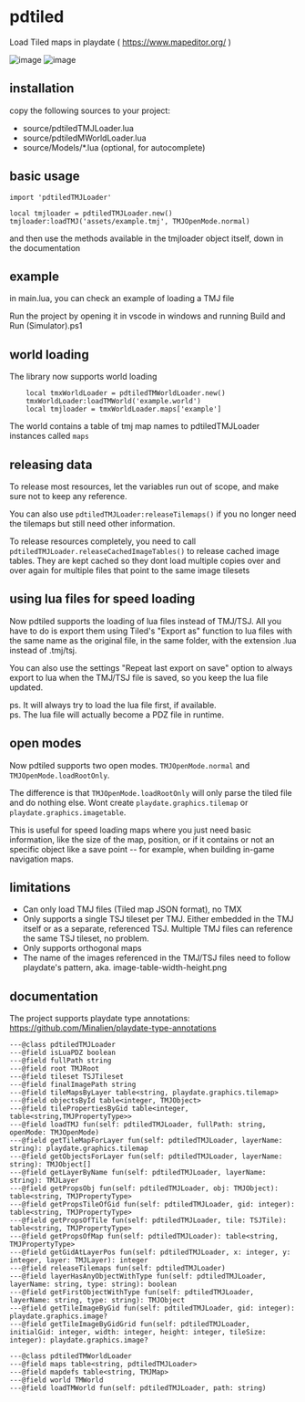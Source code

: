 # pdtiled
Load Tiled maps in playdate ( https://www.mapeditor.org/ )

![image](https://github.com/dganzella/chickenTiledLoader/assets/30127664/4c71ca16-abd9-410b-9f04-4c87b9eed6e1)
![image](https://github.com/user-attachments/assets/2f45008e-ecdb-4308-9517-b6feafe0e5c2)


## installation

copy the following sources to your project:

- source/pdtiledTMJLoader.lua
- source/pdtiledMWorldLoader.lua
- source/Models/*.lua (optional, for autocomplete)

## basic usage
```
import 'pdtiledTMJLoader'

local tmjloader = pdtiledTMJLoader.new()
tmjloader:loadTMJ('assets/example.tmj', TMJOpenMode.normal)
```
and then use the methods available in the tmjloader object itself, down in the documentation

## example

in main.lua, you can check an example of loading a TMJ file

Run the project by opening it in vscode in windows and running Build and Run (Simulator).ps1

## world loading

The library now supports world loading

```
    local tmxWorldLoader = pdtiledTMWorldLoader.new()
    tmxWorldLoader:loadTMWorld('example.world')
    local tmjloader = tmxWorldLoader.maps['example']
```

The world contains a table of tmj map names to pdtiledTMJLoader instances called ```maps```

## releasing data

To release most resources, let the variables run out of scope, and make sure not to keep any reference.

You can also use ```pdtiledTMJLoader:releaseTilemaps()``` if you no longer need the tilemaps but still need other information.

To release resources completely, you need to call ```pdtiledTMJLoader.releaseCachedImageTables()``` to release cached image tables. They are kept cached so they dont load multiple copies over and over again for multiple files that point to the same image tilesets

## using lua files for speed loading

Now pdtiled supports the loading of lua files instead of TMJ/TSJ. All you have to do is export them using Tiled's "Export as" function to lua files with the same name as the original file, in the same folder, with the extension .lua instead of .tmj/tsj.

You can also use the settings "Repeat last export on save" option to always export to lua when the TMJ/TSJ file is saved, so you keep the lua file updated.

ps. It will always try to load the lua file first, if available.  
ps. The lua file will actually become a PDZ file in runtime.  

## open modes

Now pdtiled supports two open modes. ```TMJOpenMode.normal``` and ```TMJOpenMode.loadRootOnly```.

The difference is that ```TMJOpenMode.loadRootOnly``` will only parse the tiled file and do nothing else. Wont create ```playdate.graphics.tilemap``` or ```playdate.graphics.imagetable```.

This is useful for speed loading maps where you just need basic information, like the size of the map, position, or if it contains or not an specific object like a save point -- for example, when building in-game navigation maps.

## limitations

- Can only load TMJ files (Tiled map JSON format), no TMX
- Only supports a single TSJ tileset per TMJ. Either embedded in the TMJ itself or as a separate, referenced TSJ. Multiple TMJ files can reference the same TSJ tileset, no problem.
- Only supports orthogonal maps
- The name of the images referenced in the TMJ/TSJ files need to follow playdate's pattern, aka. image-table-width-height.png

## documentation

The project supports playdate type annotations: https://github.com/Minalien/playdate-type-annotations

```
---@class pdtiledTMJLoader
---@field isLuaPDZ boolean
---@field fullPath string
---@field root TMJRoot
---@field tileset TSJTileset
---@field finalImagePath string
---@field tileMapsByLayer table<string, playdate.graphics.tilemap>
---@field objectsById table<integer, TMJObject>
---@field tilePropertiesByGid table<integer, table<string,TMJPropertyType>>
---@field loadTMJ fun(self: pdtiledTMJLoader, fullPath: string, openMode: TMJOpenMode)
---@field getTileMapForLayer fun(self: pdtiledTMJLoader, layerName: string): playdate.graphics.tilemap
---@field getObjectsForLayer fun(self: pdtiledTMJLoader, layerName: string): TMJObject[]
---@field getLayerByName fun(self: pdtiledTMJLoader, layerName: string): TMJLayer
---@field getPropsObj fun(self: pdtiledTMJLoader, obj: TMJObject): table<string, TMJPropertyType>
---@field getPropsTileOfGid fun(self: pdtiledTMJLoader, gid: integer): table<string, TMJPropertyType>
---@field getPropsOfTile fun(self: pdtiledTMJLoader, tile: TSJTile): table<string, TMJPropertyType>
---@field getPropsOfMap fun(self: pdtiledTMJLoader): table<string, TMJPropertyType>
---@field getGidAtLayerPos fun(self: pdtiledTMJLoader, x: integer, y: integer, layer: TMJLayer): integer
---@field releaseTilemaps fun(self: pdtiledTMJLoader)
---@field layerHasAnyObjectWithType fun(self: pdtiledTMJLoader, layerName: string, type: string): boolean
---@field getFirstObjectWithType fun(self: pdtiledTMJLoader, layerName: string, type: string): TMJObject
---@field getTileImageByGid fun(self: pdtiledTMJLoader, gid: integer): playdate.graphics.image?
---@field getTileImageByGidGrid fun(self: pdtiledTMJLoader, initialGid: integer, width: integer, height: integer, tileSize: integer): playdate.graphics.image?
```

```
---@class pdtiledTMWorldLoader
---@field maps table<string, pdtiledTMJLoader>
---@field mapdefs table<string, TMJMap>
---@field world TMWorld
---@field loadTMWorld fun(self: pdtiledTMJLoader, path: string)
```
